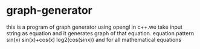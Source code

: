 # graph-generator

this is a program of graph generator using opengl in c++.we take input string as equation and it generates graph of that equation.
equation pattern
sin(x)
sin(x)+cos(x)
log2(cos(sinx))
and for all mathematical equations
